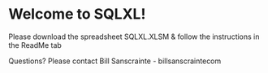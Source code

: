 # Welcome to SQLXL!
 
Please download the spreadsheet SQLXL.XLSM & follow the instructions in the ReadMe tab

Questions? Please contact Bill Sanscrainte - bill<at>sanscrainte<dot>com
